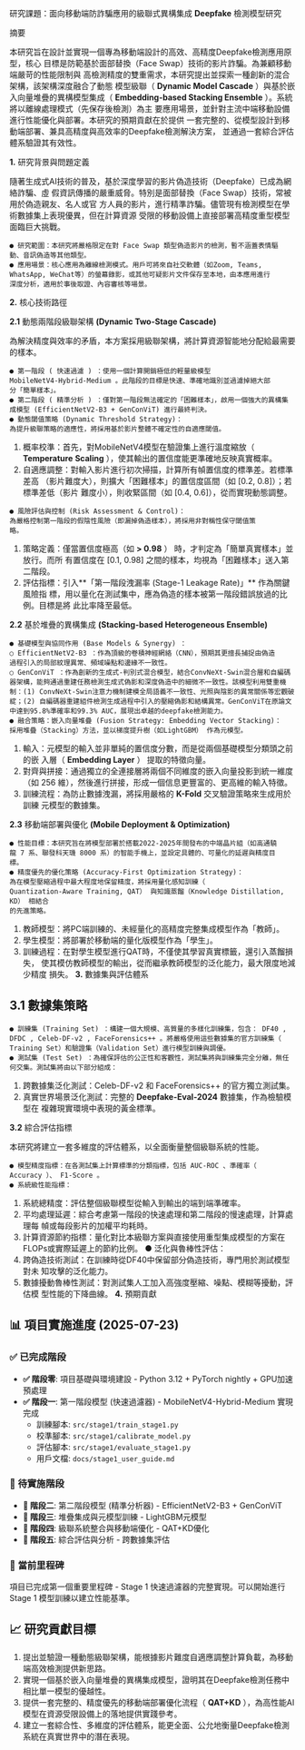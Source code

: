 研究課題：面向移動端防詐騙應用的級聯式異構集成 **Deepfake** 檢測模型研究

摘要

本研究旨在設計並實現一個專為移動端設計的高效、高精度Deepfake檢測應用原型，核心
目標是防範基於面部替換（Face Swap）技術的影片詐騙。為兼顧移動端嚴苛的性能限制與
高檢測精度的雙重需求，本研究提出並探索一種創新的混合架構，該架構深度融合了動態
模型級聯（ **Dynamic Model Cascade** ）與基於嵌入向量堆疊的異構模型集成（
**Embedding-based Stacking Ensemble** ）。系統將以離線處理模式（先保存後檢測）為主
要應用場景，並針對主流中端移動設備進行性能優化與部署。本研究的預期貢獻在於提供
一套完整的、從模型設計到移動端部署、兼具高精度與高效率的Deepfake檢測解決方案，
並通過一套綜合評估體系驗證其有效性。

**1.** 研究背景與問題定義

隨著生成式AI技術的普及，基於深度學習的影片偽造技術（Deepfake）已成為網絡詐騙、虛
假資訊傳播的嚴重威脅。特別是面部替換（Face Swap）技術，常被用於偽造親友、名人或官
方人員的影片，進行精準詐騙。儘管現有檢測模型在學術數據集上表現優異，但在計算資源
受限的移動設備上直接部署高精度重型模型面臨巨大挑戰。

```
● 研究範圍：本研究將嚴格限定在對 Face Swap 類型偽造影片的檢測，暫不涵蓋表情驅
動、音訊偽造等其他類型。
● 應用場景：核心應用為離線檢測模式。用戶可將來自社交軟體（如Zoom, Teams,
WhatsApp, WeChat等）的螢幕錄影，或其他可疑影片文件保存至本地，由本應用進行
深度分析，適用於事後取證、內容審核等場景。
```
**2.** 核心技術路徑

**2.1** 動態兩階段級聯架構 **(Dynamic Two-Stage Cascade)**

為解決精度與效率的矛盾，本方案採用級聯架構，將計算資源智能地分配給最需要的樣本。

```
● 第一階段 ( 快速過濾 ) ：使用一個計算開銷極低的輕量級模型
MobileNetV4-Hybrid-Medium 。此階段的目標是快速、準確地識別並過濾掉絕大部
分「簡單樣本」。
● 第二階段 ( 精準分析 ) ：僅對第一階段無法確定的「困難樣本」，啟用一個強大的異構集
成模型 (EfficientNetV2-B3 + GenConViT) 進行最終判決。
● 動態閾值策略 (Dynamic Threshold Strategy)：
為提升級聯策略的適應性，將採用基於影片整體不確定性的自適應閾值。
```
1. 概率校準：首先，對MobileNetV4模型在驗證集上進行溫度縮放（ **Temperature**
    **Scaling** ），使其輸出的置信度能更準確地反映真實概率。
2. 自適應調整：對輸入影片進行初次掃描，計算所有幀置信度的標準差。若標準差高
    （影片難度大），則擴大「困難樣本」的置信度區間（如 [0.2, 0.8]）；若標準差低（影片
    難度小），則收緊區間（如 [0.4, 0.6]），從而實現動態調整。


```
● 風險評估與控制 (Risk Assessment & Control)：
為嚴格控制第一階段的假陰性風險（即漏掉偽造樣本），將採用非對稱性保守閾值策
略。
```
1. 策略定義：僅當置信度極高（如 **> 0.98** ） 時，才判定為「簡單真實樣本」並放行。而所
    有置信度在 [0.1, 0.98] 之間的樣本，均視為「困難樣本」送入第二階段。
2. 評估指標：引入**「第一階段洩漏率 (Stage-1 Leakage Rate)」** 作為關鍵風險指
    標，用以量化在測試集中，應為偽造的樣本被第一階段錯誤放過的比例。目標是將
    此比率降至最低。

**2.2** 基於堆疊的異構集成 **(Stacking-based Heterogeneous Ensemble)**

```
● 基礎模型與協同作用 (Base Models & Synergy) ：
○ EfficientNetV2-B3 ：作為頂級的卷積神經網絡（CNN），預期其更擅長捕捉由偽造
過程引入的局部紋理異常、頻域噪點和邊緣不一致性。
○ GenConViT ：作為創新的生成式-判別式混合模型，結合ConvNeXt-Swin混合層和自編碼器架構，能夠通過重建任務檢測生成式偽影和深度偽造中的細微不一致性。該模型利用雙重機制：(1) ConvNeXt-Swin注意力機制建模全局語義不一致性、光照與陰影的異常關係等宏觀破綻；(2) 自編碼器重建組件檢測生成過程中引入的壓縮偽影和結構異常。GenConViT在原論文中達到95.8%準確率和99.3% AUC，展現出卓越的deepfake檢測能力。
● 融合策略：嵌入向量堆疊 (Fusion Strategy: Embedding Vector Stacking)：
採用堆疊（Stacking）方法，並以梯度提升樹（如LightGBM） 作為元模型。
```
1. 輸入：元模型的輸入並非單純的置信度分數，而是從兩個基礎模型分類頭之前的嵌
    入層（ **Embedding Layer** ） 提取的特徵向量。
2. 對齊與拼接：通過獨立的全連接層將兩個不同維度的嵌入向量投影到統一維度（如
    256 維），然後進行拼接，形成一個信息更豐富的、更高維的輸入特徵。
3. 訓練流程：為防止數據洩漏，將採用嚴格的 **K-Fold** 交叉驗證策略來生成用於訓練
    元模型的數據集。

**2.3** 移動端部署與優化 **(Mobile Deployment & Optimization)**

```
● 性能目標：本研究旨在將模型部署於搭載2022-2025年間發布的中端晶片組（如高通驍
龍 7 系、聯發科天璣 8000 系）的智能手機上，並設定具體的、可量化的延遲與精度目
標。
● 精度優先的優化策略 (Accuracy-First Optimization Strategy)：
為在模型壓縮過程中最大程度地保留精度，將採用量化感知訓練（
Quantization-Aware Training, QAT） 與知識蒸餾（Knowledge Distillation, KD） 相結合
的先進策略。
```
1. 教師模型：將PC端訓練的、未經量化的高精度完整集成模型作為「教師」。
2. 學生模型：將部署於移動端的量化版模型作為「學生」。
3. 訓練過程：在對學生模型進行QAT時，不僅使其學習真實標籤，還引入蒸餾損失，
    使其模仿教師模型的輸出，從而繼承教師模型的泛化能力，最大限度地減少精度
    損失。
**3.** 數據集與評估體系


## 3.1 數據集策略

```
● 訓練集 (Training Set) ：構建一個大規模、高質量的多樣化訓練集，包含： DF40 ,
DFDC , Celeb-DF-v2 , FaceForensics++ 。將嚴格使用這些數據集的官方訓練集（
Training Set）和驗證集（Validation Set）進行模型訓練與調優。
● 測試集 (Test Set) ：為確保評估的公正性和客觀性，測試集將與訓練集完全分離，無任
何交集。測試集將由以下部分組成：
```
1. 跨數據集泛化測試：Celeb-DF-v2 和 FaceForensics++ 的官方獨立測試集。
2. 真實世界場景泛化測試：完整的 **Deepfake-Eval-2024** 數據集，作為檢驗模型在
    複雜現實環境中表現的黃金標準。

**3.2** 綜合評估指標

本研究將建立一套多維度的評估體系，以全面衡量整個級聯系統的性能。

```
● 模型精度指標：在各測試集上計算標準的分類指標，包括 AUC-ROC 、準確率（
Accuracy ）、 F1-Score 。
● 系統級性能指標：
```
1. 系統總精度：評估整個級聯模型從輸入到輸出的端到端準確率。
2. 平均處理延遲：綜合考慮第一階段的快速處理和第二階段的慢速處理，計算處理每
    幀或每段影片的加權平均耗時。
3. 計算資源節約指標：量化對比本級聯方案與直接使用重型集成模型的方案在
    FLOPs或實際延遲上的節約比例。
● 泛化與魯棒性評估：
1. 跨偽造技術測試：在訓練時從DF40中保留部分偽造技術，專門用於測試模型對未
知攻擊的泛化能力。
2. 數據擾動魯棒性測試：對測試集人工加入高強度壓縮、噪點、模糊等擾動，評估模
型性能的下降曲線。
**4.** 預期貢獻

## 📊 **項目實施進度 (2025-07-23)**

### ✅ **已完成階段**
- **✅ 階段零**: 項目基礎與環境建設 - Python 3.12 + PyTorch nightly + GPU加速預處理
- **✅ 階段一**: 第一階段模型 (快速過濾器) - MobileNetV4-Hybrid-Medium 實現完成
  - 訓練腳本: `src/stage1/train_stage1.py`
  - 校準腳本: `src/stage1/calibrate_model.py`  
  - 評估腳本: `src/stage1/evaluate_stage1.py`
  - 用戶文檔: `docs/stage1_user_guide.md`

### 🔄 **待實施階段**
- **🔄 階段二**: 第二階段模型 (精準分析器) - EfficientNetV2-B3 + GenConViT
- **🔄 階段三**: 堆疊集成與元模型訓練 - LightGBM元模型
- **🔄 階段四**: 級聯系統整合與移動端優化 - QAT+KD優化
- **🔄 階段五**: 綜合評估與分析 - 跨數據集評估

### 🎯 **當前里程碑**
項目已完成第一個重要里程碑 - Stage 1 快速過濾器的完整實現。可以開始進行 Stage 1 模型訓練以建立性能基準。

## 📈 **研究貢獻目標**
1. 提出並驗證一種動態級聯架構，能根據影片難度自適應調整計算負載，為移動端高效檢測提供新思路。
2. 實現一個基於嵌入向量堆疊的異構集成模型，證明其在Deepfake檢測任務中相比單一模型的優越性。
3. 提供一套完整的、精度優先的移動端部署優化流程（ **QAT+KD** ），為高性能AI模型在資源受限設備上的落地提供實踐參考。
4. 建立一套綜合性、多維度的評估體系，能更全面、公允地衡量Deepfake檢測系統在真實世界中的潛在表現。


